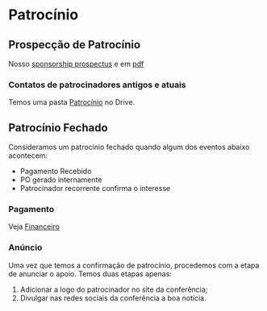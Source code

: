 # Patrocínio

## Prospecção de Patrocínio

Nosso [sponsorship prospectus](https://drive.google.com/open?id=1LB6kG72pypIjTGs3apLYR45MFrB4iYPAfx_4nCHznqs) e em [pdf](linuxdev-br_2019-sponsorship-prospectus-v1.pdf)

### Contatos de patrocinadores antigos e atuais

Temos uma pasta [Patrocínio](https://drive.google.com/drive/folders/1uStlqZzUjq7icEXMd4qbqz5De2feECpW?usp=sharing) no Drive.

## Patrocínio Fechado

Consideramos um patrocínio fechado quando algum dos eventos abaixo acontecem:

* Pagamento Recebido
* PO gerado internamente
* Patrocinador recorrente confirma o interesse

### Pagamento

Veja [Financeiro](financeiro.md)

### Anúncio

Uma vez que temos a confirmação de patrocínio, procedemos com a etapa de
anunciar o apoio. Temos duas etapas apenas:

1. Adicionar a logo do patrocinador no site da conferência;
2. Divulgar nas redes sociais da conferência a boa notícia.
